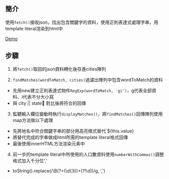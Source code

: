 ## 簡介

使用`fetch()`接收json，找出包含關鍵字的資料，使用正則表達式處理字串，用template literal渲染到html中


[Demo](https://yclin1815.github.io/JavaScript30/06-Type-Ahead)

## 步驟

1. 將`fetch()`取回的json資料轉化後存進cities陣列

2. `findMatches(wordToMatch, cities)`過濾出陣列中包含wordToMatch的資料
* 先用new建立正則表達式物件`RegExp(wordToMatch, 'gi')`，g代表全部資料、i代表不分大小寫
* 與 city || state 對比後將符合的回傳

3. 監聽輸入欄位變動時執行`displayMatches()`，將`findMatches()`回傳陣列使用map方法做以下處理

* 先將地名中符合關鍵字串的部分用高亮樣式替代`<span class="hl">${this.value}</span>
* 將替代完成的字串做成html所需的template literal格式回傳
* 最後使用innerHTML方法渲染元素中

4. 前一步的template literal中所使用的人口數資料使用`numberWithCommas()`調整格式加入千分位','

* toString().replace(/\B(?=(\d{3})+(?!\d))/g, ',')
